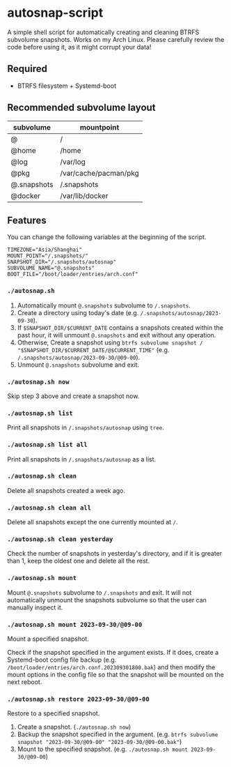 # autosnap-script
A simple shell script for automatically creating and cleaning BTRFS subvolume snapshots. Works on my Arch Linux. Please carefully review the code before using it, as it might corrupt your data!

## Required

- BTRFS filesystem + Systemd-boot

## Recommended subvolume layout

| subvolume   | mountpoint            |
| ----------- | --------------------- |
| @           | /                     |
| @home       | /home                 |
| @log        | /var/log              |
| @pkg        | /var/cache/pacman/pkg |
| @.snapshots | /.snapshots           |
| @docker     | /var/lib/docker       | 

## Features

You can change the following variables at the beginning of the script.

```
TIMEZONE="Asia/Shanghai"
MOUNT_POINT="/.snapshots/"
SNAPSHOT_DIR="/.snapshots/autosnap"
SUBVOLUME_NAME="@.snapshots"
BOOT_FILE="/boot/loader/entries/arch.conf"
```

### `./autosnap.sh`

1. Automatically mount `@.snapshots` subvolume to `/.snapshots`.
2. Create a directory using today's date (e.g. `/.snapshots/autosnap/2023-09-30`).
3. If `$SNAPSHOT_DIR/$CURRENT_DATE` contains a snapshots created within the past hour, it will unmount `@.snapshots` and exit without any operation.
4. Otherwise, Create a snapshot using `btrfs subvolume snapshot / "$SNAPSHOT_DIR/$CURRENT_DATE/@$CURRENT_TIME"` (e.g. `/.snapshots/autosnap/2023-09-30/@09-00`).
5. Unmount `@.snapshots` subvolume and exit.

### `./autosnap.sh now`

Skip step 3 above and create a snapshot now.

### `./autosnap.sh list`

Print all snapshots in `/.snapshots/autosnap` using `tree`.

### `./autosnap.sh list all`

Print all snapshots in `/.snapshots/autosnap` as a list.

### `./autosnap.sh clean`

Delete all snapshots created a week ago.

### `./autosnap.sh clean all`

Delete all snapshots except the one currently mounted at `/`.

### `./autosnap.sh clean yesterday`

Check the number of snapshots in yesterday's directory, and if it is greater than 1, keep the oldest one and delete all the rest.

### `./autosnap.sh mount`

Mount `@.snapshots` subvolume to `/.snapshots` and exit. It will not automatically unmount the snapshots subvolume so that the user can manually inspect it.

### `./autosnap.sh mount 2023-09-30/@09-00`

Mount a specified snapshot.

Check if the snapshot specified in the argument exists. If it does, create a Systemd-boot config file backup (e.g. `/boot/loader/entries/arch.conf.202309301800.bak`) and then modify the mount options in the config file so that the snapshot will be mounted on the next reboot.

### `./autosnap.sh restore 2023-09-30/@09-00`

Restore to a specified snapshot.

1. Create a snapshot. (`./autosnap.sh now`)
2. Backup the snapshot specified in the argument. (e.g. `btrfs subvolume snapshot "2023-09-30/@09-00" "2023-09-30/@09-00.bak"`)
3. Mount to the specified snapshot. (e.g. `./autosnap.sh mount 2023-09-30/@09-00`)

